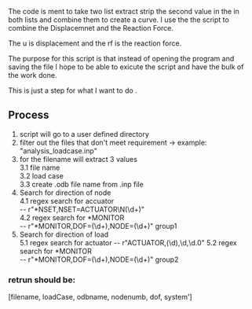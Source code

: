 The code is ment to take two list extract strip the second value in the in both lists
and combine them to create a curve.
I use the the script to combine the Displacemnet and the Reaction Force.

The u is displacement and the rf is the reaction force.

The purpose for this script is that instead of opening the program and saving the file I hope to be
able to exicute the script and have the bulk of the work done.

This is just a step for what I want to do .

## Process

1. script will go to a user defined directory
2. filter out the files that don't meet requirement -> example: "analysis_loadcase.inp"
3. for the filename will extract 3 values<br>
   3.1 file name <br>
   3.2 load case<br>
   3.3 create .odb file name from .inp file
4. Search for direction of node<br>
   4.1 regex search for accuator<br>
   -- r"*NSET,NSET=ACTUATOR\N(\d+)"<br>
   4.2 regex search for *MONITOR <br>
   -- r"\*MONITOR,DOF=(\d+),NODE=(\d+)" group1
5. Search for direction of load<br>
   5.1 regex search for actuator
   -- r"ACTUATOR,(\d),\d,\d.0"
   5.2 regex search for *MONITOR <br>
   -- r"*MONITOR,DOF=(\d+),NODE=(\d+)" group2

### retrun should be:

[filename, loadCase, odbname, nodenumb, dof, system']
